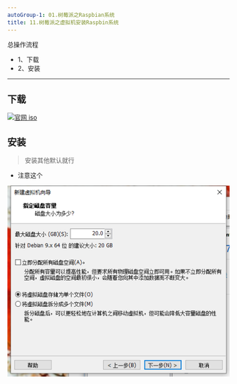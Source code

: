 ```yaml
---
autoGroup-1: 01.树莓派之Raspbian系统
title: 11.树莓派之虚拟机安装Raspbin系统
---
```


总操作流程
- 1、下载
- 2、安装

***

## 下载

[![](https://img.shields.io/badge/官网-iso-red.svg "官网 iso")](https://www.raspberrypi.org/downloads/raspberry-pi-desktop/)

## 安装

> 安装其他默认就行

- 注意这个

![](./image/11-1.png)

